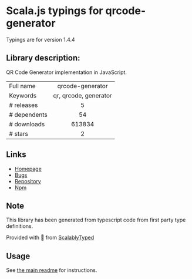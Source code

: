 
# Scala.js typings for qrcode-generator

Typings are for version 1.4.4

## Library description:
QR Code Generator implementation in JavaScript.

|                    |                 |
| ------------------ | :-------------: |
| Full name          | qrcode-generator |
| Keywords           | qr, qrcode, generator |
| # releases         | 5 |
| # dependents       | 54 |
| # downloads        | 613834 |
| # stars            | 2 |

## Links
- [Homepage](https://github.com/kazuhikoarase/qrcode-generator#readme)
- [Bugs](https://github.com/kazuhikoarase/qrcode-generator/issues)
- [Repository](https://github.com/kazuhikoarase/qrcode-generator)
- [Npm](https://www.npmjs.com/package/qrcode-generator)
    


## Note
This library has been generated from typescript code from first party type definitions.

Provided with :purple_heart: from [ScalablyTyped](https://github.com/oyvindberg/ScalablyTyped)

## Usage
See [the main readme](../../readme.md) for instructions.


